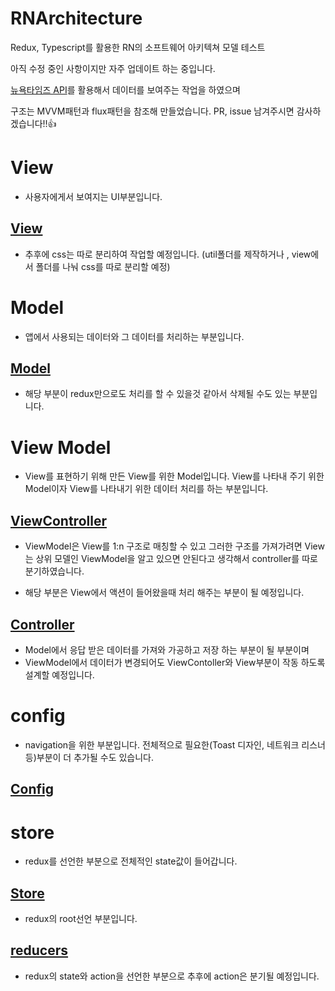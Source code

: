 # RNArchitecture

Redux, Typescript를 활용한 RN의 소프트웨어 아키텍쳐 모델 테스트

아직 수정 중인 사항이지만 자주 업데이트 하는 중입니다.

[뉴욕타임즈 API](https://developer.nytimes.com/apis)를 활용해서 데이터를 보여주는 작업을 하였으며

구조는 MVVM패턴과 flux패턴을 참조해 만들었습니다. PR, issue 남겨주시면 감사하겠습니다!!👍

# View

-   사용자에게서 보여지는 UI부분입니다.

## [View](https://github.com/Kwon-Bum-Kyu/RNArchitecture/tree/main/view)

-    추후에 css는 따로 분리하여 작업할 예정입니다. (util폴더를 제작하거나 , view에서 폴더를 나눠 css를 따로 분리할 예정)

# Model
-   앱에서 사용되는 데이터와 그 데이터를 처리하는 부분입니다.

## [Model](https://github.com/Kwon-Bum-Kyu/RNArchitecture/tree/main/model)

-   해당 부분이 redux만으로도 처리를 할 수 있을것 같아서 삭제될 수도 있는 부분입니다.

# View Model
- View를 표현하기 위해 만든 View를 위한 Model입니다. View를 나타내 주기 위한 Model이자 View를 나타내기 위한 데이터 처리를 하는 부분입니다.

## [ViewController](https://github.com/Kwon-Bum-Kyu/RNArchitecture/tree/main/viewController) 

-   ViewModel은 View를 1:n 구조로 매칭할 수 있고 그러한 구조를 가져가려면 View는 상위 모델인 ViewModel을 알고 있으면 안된다고 생각해서 controller를 따로 분기하였습니다.

- 해당 부분은 View에서 액션이 들어왔을때 처리 해주는 부분이 될 예정입니다.

## [Controller](https://github.com/Kwon-Bum-Kyu/RNArchitecture/tree/main/controller/Home)

-   Model에서 응답 받은 데이터를 가져와 가공하고 저장 하는 부분이 될 부분이며
-   ViewModel에서 데이터가 변경되어도 ViewContoller와 View부분이 작동 하도록 설계할 예정입니다.

# config

-   navigation을 위한 부분입니다. 전체적으로 필요한(Toast 디자인, 네트워크 리스너등)부분이 더 추가될 수도 있습니다.

## [Config](https://github.com/Kwon-Bum-Kyu/RNArchitecture/tree/main/config)


# store

-   redux를 선언한 부분으로 전체적인 state값이 들어갑니다.

## [Store](https://github.com/Kwon-Bum-Kyu/RNArchitecture/blob/main/store/store.tsx)

-   redux의 root선언 부분입니다.

## [reducers](https://github.com/Kwon-Bum-Kyu/RNArchitecture/tree/main/store/reducers)

-   redux의 state와 action을 선언한 부분으로 추후에 action은 분기될 예정입니다.